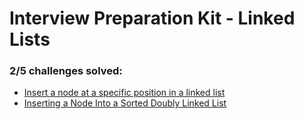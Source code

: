 # Interview Preparation Kit - Linked Lists 

### **2/5** challenges solved:

* [Insert a node at a specific position in a linked list](insert-a-node-at-a-specific-position-in-a-linked-list)
* [Inserting a Node Into a Sorted Doubly Linked List](insert-a-node-into-a-sorted-doubly-linked-list)